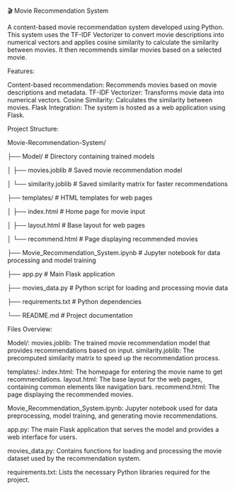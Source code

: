🎬 Movie Recommendation System

A content-based movie recommendation system developed using Python. 
This system uses the TF-IDF Vectorizer to convert movie descriptions into numerical vectors and applies cosine similarity to calculate the similarity between movies. 
It then recommends similar movies based on a selected movie.

Features:

Content-based recommendation: Recommends movies based on movie descriptions and metadata.
TF-IDF Vectorizer: Transforms movie data into numerical vectors.
Cosine Similarity: Calculates the similarity between movies.
Flask Integration: The system is hosted as a web application using Flask.

Project Structure:

Movie-Recommendation-System/

├── Model/                                 # Directory containing trained models

│   ├── movies.joblib                     # Saved movie recommendation model

│   └── similarity.joblib                 # Saved similarity matrix for faster recommendations

├── templates/                             # HTML templates for web pages

│   ├── index.html                        # Home page for movie input

│   ├── layout.html                       # Base layout for web pages

│   └── recommend.html                    # Page displaying recommended movies

├── Movie_Recommendation_System.ipynb      # Jupyter notebook for data processing and model training

├── app.py                                 # Main Flask application

├── movies_data.py                         # Python script for loading and processing movie data

├── requirements.txt                      # Python dependencies

└── README.md                             # Project documentation

Files Overview:

Model/:
movies.joblib: The trained movie recommendation model that provides recommendations based on input.
similarity.joblib: The precomputed similarity matrix to speed up the recommendation process.

templates/:
index.html: The homepage for entering the movie name to get recommendations.
layout.html: The base layout for the web pages, containing common elements like navigation bars.
recommend.html: The page displaying the recommended movies.

Movie_Recommendation_System.ipynb: Jupyter notebook used for data preprocessing, model training, and generating movie recommendations.

app.py: The main Flask application that serves the model and provides a web interface for users.

movies_data.py: Contains functions for loading and processing the movie dataset used by the recommendation system.

requirements.txt: Lists the necessary Python libraries required for the project.

